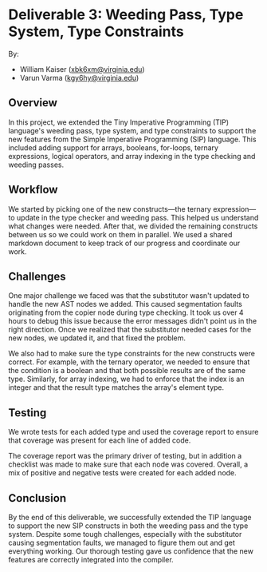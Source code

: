 # Deliverable 3: Weeding Pass, Type System, Type Constraints

By:

- William Kaiser (xbk6xm@virginia.edu)
- Varun Varma (kgy6hy@virginia.edu)

## Overview

In this project, we extended the Tiny Imperative Programming (TIP) language's weeding pass, type system, and type constraints to support the new features from the Simple Imperative Programming (SIP) language. This included adding support for arrays, booleans, for-loops, ternary expressions, logical operators, and array indexing in the type checking and weeding passes.

## Workflow

We started by picking one of the new constructs—the ternary expression—to update in the type checker and weeding pass. This helped us understand what changes were needed. After that, we divided the remaining constructs between us so we could work on them in parallel. We used a shared markdown document to keep track of our progress and coordinate our work.

## Challenges

One major challenge we faced was that the substitutor wasn't updated to handle the new AST nodes we added. This caused segmentation faults originating from the copier node during type checking. It took us over 4 hours to debug this issue because the error messages didn't point us in the right direction. Once we realized that the substitutor needed cases for the new nodes, we updated it, and that fixed the problem.

We also had to make sure the type constraints for the new constructs were correct. For example, with the ternary operator, we needed to ensure that the condition is a boolean and that both possible results are of the same type. Similarly, for array indexing, we had to enforce that the index is an integer and that the result type matches the array's element type.

## Testing

We wrote tests for each added type and used the coverage report to ensure that coverage was present for each line of added code.

The coverage report was the primary driver of testing, but in addition a checklist was made to make sure that each node was covered. Overall, a mix of positive and negative tests were created for each added node.

## Conclusion

By the end of this deliverable, we successfully extended the TIP language to support the new SIP constructs in both the weeding pass and the type system. Despite some tough challenges, especially with the substitutor causing segmentation faults, we managed to figure them out and get everything working. Our thorough testing gave us confidence that the new features are correctly integrated into the compiler.